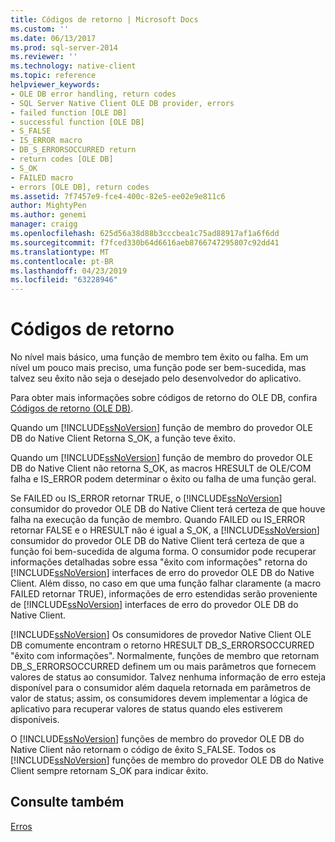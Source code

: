 ```yaml
---
title: Códigos de retorno | Microsoft Docs
ms.custom: ''
ms.date: 06/13/2017
ms.prod: sql-server-2014
ms.reviewer: ''
ms.technology: native-client
ms.topic: reference
helpviewer_keywords:
- OLE DB error handling, return codes
- SQL Server Native Client OLE DB provider, errors
- failed function [OLE DB]
- successful function [OLE DB]
- S_FALSE
- IS_ERROR macro
- DB_S_ERRORSOCCURRED return
- return codes [OLE DB]
- S_OK
- FAILED macro
- errors [OLE DB], return codes
ms.assetid: 7f7457e9-fce4-400c-82e5-ee02e9e811c6
author: MightyPen
ms.author: genemi
manager: craigg
ms.openlocfilehash: 625d56a38d88b3cccbea1c75ad88917af1a6f6dd
ms.sourcegitcommit: f7fced330b64d6616aeb8766747295807c92dd41
ms.translationtype: MT
ms.contentlocale: pt-BR
ms.lasthandoff: 04/23/2019
ms.locfileid: "63228946"
---
```

# <a name="return-codes"></a>Códigos de retorno
  No nível mais básico, uma função de membro tem êxito ou falha. Em um nível um pouco mais preciso, uma função pode ser bem-sucedida, mas talvez seu êxito não seja o desejado pelo desenvolvedor do aplicativo.  
  
 Para obter mais informações sobre códigos de retorno do OLE DB, confira [Códigos de retorno (OLE DB)](https://go.microsoft.com/fwlink/?LinkId=101631).  
  
 Quando um [!INCLUDE[ssNoVersion](../../includes/ssnoversion-md.md)] função de membro do provedor OLE DB do Native Client Retorna S_OK, a função teve êxito.  
  
 Quando um [!INCLUDE[ssNoVersion](../../includes/ssnoversion-md.md)] função de membro do provedor OLE DB do Native Client não retorna S_OK, as macros HRESULT de OLE/COM falha e IS_ERROR podem determinar o êxito ou falha de uma função geral.  
  
 Se FAILED ou IS_ERROR retornar TRUE, o [!INCLUDE[ssNoVersion](../../includes/ssnoversion-md.md)] consumidor do provedor OLE DB do Native Client terá certeza de que houve falha na execução da função de membro. Quando FAILED ou IS_ERROR retornar FALSE e o HRESULT não é igual a S_OK, a [!INCLUDE[ssNoVersion](../../includes/ssnoversion-md.md)] consumidor do provedor OLE DB do Native Client terá certeza de que a função foi bem-sucedida de alguma forma. O consumidor pode recuperar informações detalhadas sobre essa "êxito com informações" retorna do [!INCLUDE[ssNoVersion](../../includes/ssnoversion-md.md)] interfaces de erro do provedor OLE DB do Native Client. Além disso, no caso em que uma função falhar claramente (a macro FAILED retornar TRUE), informações de erro estendidas serão proveniente de [!INCLUDE[ssNoVersion](../../includes/ssnoversion-md.md)] interfaces de erro do provedor OLE DB do Native Client.  
  
 [!INCLUDE[ssNoVersion](../../includes/ssnoversion-md.md)] Os consumidores de provedor Native Client OLE DB comumente encontram o retorno HRESULT DB_S_ERRORSOCCURRED "êxito com informações". Normalmente, funções de membro que retornam DB_S_ERRORSOCCURRED definem um ou mais parâmetros que fornecem valores de status ao consumidor. Talvez nenhuma informação de erro esteja disponível para o consumidor além daquela retornada em parâmetros de valor de status; assim, os consumidores devem implementar a lógica de aplicativo para recuperar valores de status quando eles estiverem disponíveis.  
  
 O [!INCLUDE[ssNoVersion](../../includes/ssnoversion-md.md)] funções de membro do provedor OLE DB do Native Client não retornam o código de êxito S_FALSE. Todos os [!INCLUDE[ssNoVersion](../../includes/ssnoversion-md.md)] funções de membro do provedor OLE DB do Native Client sempre retornam S_OK para indicar êxito.  
  
## <a name="see-also"></a>Consulte também  
 [Erros](errors.md)  
  
  
